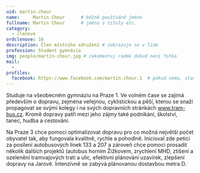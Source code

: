 ```yaml
---
uid: martin.chour
name:     Martin Chour  	# běžně používáné jméno
fullname: Martin Chour  	# jméno s tituly etc.
category:
  - clenove
ordclenove: 16
description: Člen místního sdružení # zobrazuje se v lide
profession: Student gymnázia
img: people/martin-chour.jpg # zakomentuj radek dokud není fotka
mail:
  - 
profiles:
  facebook: https://www.facebook.com/martin.chour.1  # pokud nema, staci smazat tuto radku
---
```

Studuje na všeobecném gymnáziu na Praze 1. Ve volném čase se zajímá především o dopravu, zejména veřejnou, cyklistickou a pěší, kterou se snaží propagovat se svými kolegy i na svých dopravních stránkách www.tram-bus.cz. Kromě dopravy patří mezi jeho zájmy také podnikání, školství, tanec, hudba a cestováni.

Na Praze 3 chce pomoci optimalizovat dopravu pro co možná největší počet obyvatel tak, aby fungovala kvalitně, rychle a pohodlně. Inicioval zde petici za posílení autobusových linek 133 a 207 a zároveň chce pomoci prosadit několik dalších projektů (autobus horním Žižkovem, zrychlení MHD, ztišení a ozelenění tramvajových tratí a ulic, efektivni plánování uzavírek, zlepšení dopravy na Jarově. Intenzívně se zabývá plánovanou dostavbou metra D.
